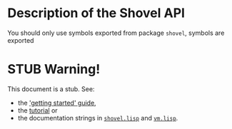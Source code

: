 <!-- -*- markdown -*- -->

# Description of the Shovel API

You should only use symbols exported from package `shovel`, symbols are exported

# STUB Warning!

This document is a stub. See:

 * the ['getting started' guide](ClGettingStarted.md),
 * the [tutorial](WebGuessNumber.md) or 
 * the documentation strings in
   [`shovel.lisp`](common-lisp/src/shovel.lisp) and
   [`vm.lisp`](common-lisp/src/vm/vm.lisp).
